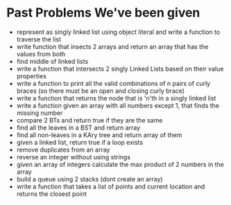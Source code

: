 # Past Problems We've been given

- represent as singly linked list using object literal and write a function to traverse the list
- write function that insects 2 arrays and return an array that has the values from both
- find middle of linked lists
- write a function that intersects 2 singly Linked Lists based on their value properties
- write a function to print all the valid combinations of n pairs of curly braces (so there must be an open and closing curly brace)
- write a function that returns the node that is 'n'th in a singly linked list
- write a function given an array with all numbers except 1, that finds the missing number
- compare 2 BTs and return true if they are the same
- find all the leaves in a BST and return array
- find all non-leaves in a KAry tree and return array of them
- given a linked list, return true if a loop exists
- remove duplicates from an array
- reverse an integer without using strings
- given an array of integers calculate the max product of 2 numbers in the array
- build a queue using 2 stacks (dont create an array)
- write a function that takes a list of points and current location and returns the closest point